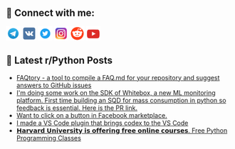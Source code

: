 ## 🔎 Connect with me:
[<img src="https://github.com/bullbesh/bullbesh/blob/main/images/Telegram.png" width="32" height="32" />](https://t.me/bullbesh)
[<img src="https://github.com/bullbesh/bullbesh/blob/main/images/VK.png" width="32" height="32" />](https://vk.com/bullbesh)
[<img src="https://github.com/bullbesh/bullbesh/blob/main/images/Twitter.png" width="32" height="32" />](https://twitter.com/bullbesh1)
[<img src="https://github.com/bullbesh/bullbesh/blob/main/images/Instagram.png" width="32" height="32" />](https://www.instagram.com/bullbesh)
[<img src="https://github.com/bullbesh/bullbesh/blob/main/images/Reddit.png" width="32" height="32" />](https://www.reddit.com/user/bullbesh)
[<img src="https://github.com/bullbesh/bullbesh/blob/main/images/YouTube.png" width="32" height="32" />](https://www.youtube.com/channel/UCtfjRs6uzgq5mfm8S06WTcg)

## 📕 Latest r/Python Posts
<!-- BLOG-POST-LIST:START -->
- [FAQtory - a tool to compile a FAQ.md for your repository and suggest answers to GitHub issues](https://www.reddit.com/r/Python/comments/zaitz8/faqtory_a_tool_to_compile_a_faqmd_for_your/)
- [I&#39;m doing some work on the SDK of Whitebox, a new ML monitoring platform. First time building an SQD for mass consumption in python so feedback is essential. Here is the PR link.](https://www.reddit.com/r/Python/comments/zaicqg/im_doing_some_work_on_the_sdk_of_whitebox_a_new/)
- [Want to click on a button in Facebook marketplace.](https://www.reddit.com/r/Python/comments/zai54i/want_to_click_on_a_button_in_facebook_marketplace/)
- [I made a VS Code plugin that brings codex to the VS Code](https://www.reddit.com/r/Python/comments/zahzzk/i_made_a_vs_code_plugin_that_brings_codex_to_the/)
- [𝗛𝗮𝗿𝘃𝗮𝗿𝗱 𝗨𝗻𝗶𝘃𝗲𝗿𝘀𝗶𝘁𝘆 𝗶𝘀 𝗼𝗳𝗳𝗲𝗿𝗶𝗻𝗴 𝗳𝗿𝗲𝗲 𝗼𝗻𝗹𝗶𝗻𝗲 𝗰𝗼𝘂𝗿𝘀𝗲𝘀. Free Python Programming Classes](https://www.reddit.com/r/Python/comments/zah525/𝗛𝗮𝗿𝘃𝗮𝗿𝗱_𝗨𝗻𝗶𝘃𝗲𝗿𝘀𝗶𝘁𝘆_𝗶𝘀_𝗼𝗳𝗳𝗲𝗿𝗶𝗻𝗴_𝗳𝗿𝗲𝗲_𝗼𝗻𝗹𝗶𝗻𝗲/)
<!-- BLOG-POST-LIST:END -->
